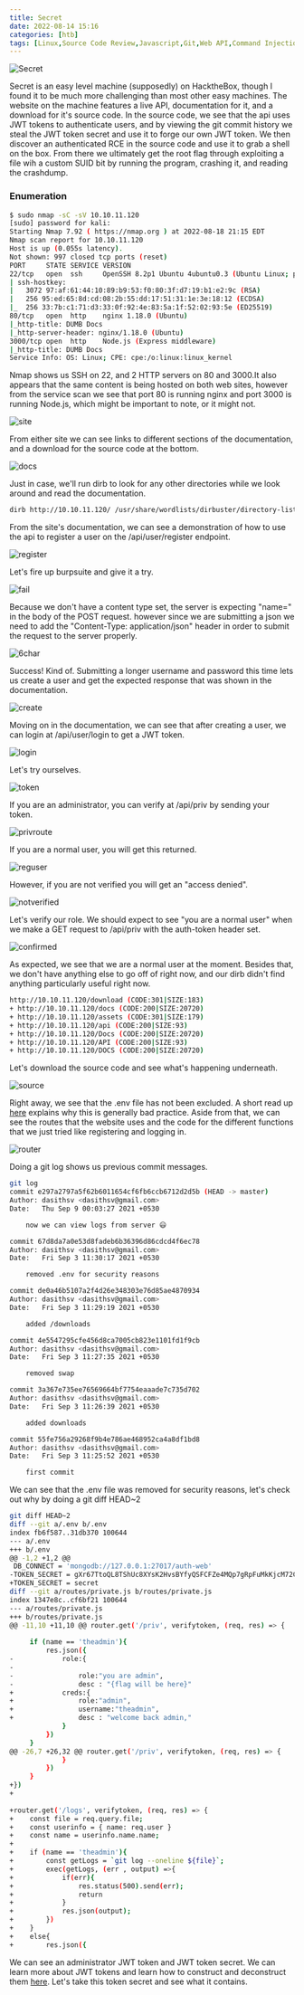 ```yaml
---
title: Secret
date: 2022-08-14 15:16
categories: [htb]
tags: [Linux,Source Code Review,Javascript,Git,Web API,Command Injection,Weak Authentication,SUID Exploitation]
---
```


![Secret](/assets/img/secret/Secret.png)

Secret is an easy level machine (supposedly) on HacktheBox, though I found it to be much more challenging than most other easy machines. The website on the machine features a live API, documentation for it, and a download for it's source code. In the source code, we see that the api uses JWT tokens to authenticate users, and by viewing the git commit history we steal the JWT token secret and use it to forge our own JWT token. We then discover an authenticated RCE in the source code and use it to grab a shell on the box. From there we ultimately get the root flag through exploiting a file wih a custom SUID bit by running the program, crashing it, and reading the crashdump.

### Enumeration

```bash
$ sudo nmap -sC -sV 10.10.11.120
[sudo] password for kali: 
Starting Nmap 7.92 ( https://nmap.org ) at 2022-08-18 21:15 EDT
Nmap scan report for 10.10.11.120
Host is up (0.055s latency).
Not shown: 997 closed tcp ports (reset)
PORT     STATE SERVICE VERSION
22/tcp   open  ssh     OpenSSH 8.2p1 Ubuntu 4ubuntu0.3 (Ubuntu Linux; protocol 2.0)
| ssh-hostkey: 
|   3072 97:af:61:44:10:89:b9:53:f0:80:3f:d7:19:b1:e2:9c (RSA)
|   256 95:ed:65:8d:cd:08:2b:55:dd:17:51:31:1e:3e:18:12 (ECDSA)
|_  256 33:7b:c1:71:d3:33:0f:92:4e:83:5a:1f:52:02:93:5e (ED25519)
80/tcp   open  http    nginx 1.18.0 (Ubuntu)
|_http-title: DUMB Docs
|_http-server-header: nginx/1.18.0 (Ubuntu)
3000/tcp open  http    Node.js (Express middleware)
|_http-title: DUMB Docs
Service Info: OS: Linux; CPE: cpe:/o:linux:linux_kernel
```

Nmap shows us SSH on 22, and 2 HTTP servers on 80 and 3000.It also appears that the same content is being hosted on both web sites, however from the service scan we see that port 80 is running nginx and port 3000 is running Node.js, which might be important to note, or it might not.

![site](/assets/img/secret/site.png)

From either site we can see links to different sections of the documentation, and a download for the source code at the bottom.

![docs](/assets/img/secret/docs.png)

Just in case, we'll run dirb to look for any other directories while we look around and read the documentation.

```bash
dirb http://10.10.11.120/ /usr/share/wordlists/dirbuster/directory-list-2.3-small.txt
```

From the site's documentation, we can see a demonstration of how to use the api to register a user on the /api/user/register endpoint.

![register](/assets/img/secret/register.png)

Let's fire up burpsuite and give it a try.

![fail](/assets/img/secret/fail.png)

Because we don't have a content type set, the server is expecting "name=" in the body of the POST request. however since we are submitting a json we need to add the "Content-Type: application/json" header in order to submit the request to the server properly.

![6char](/assets/img/secret/6char.png)

Success! Kind of. Submitting a longer username and password this time lets us create a user and get the expected response that was shown in the documentation.

![create](/assets/img/secret/create.png)

Moving on in the documentation, we can see that after creating a user, we can login at /api/user/login to get a JWT token.

![login](/assets/img/secret/login.png)

Let's try ourselves.

![token](/assets/img/secret/token.png)

If you are an administrator, you can verify at /api/priv by sending your token.

![privroute](/assets/img/secret/privroute.png)

If you are a normal user, you will get this returned.

![reguser](/assets/img/secret/reguser.png)

However, if you are not verified you will get an "access denied".

![notverified](/assets/img/secret/notverified.png)

Let's verify our role. We should expect to see "you are a normal user" when we make a GET request to /api/priv with the auth-token header set.

![confirmed](/assets/img/secret/confirmed.png)

As expected, we see that we are a normal user at the moment. Besides that, we don't have anything else to go off of right now, and our dirb didn't find anything particularly useful right now.

```bash
http://10.10.11.120/download (CODE:301|SIZE:183)                                                                 
+ http://10.10.11.120/docs (CODE:200|SIZE:20720)                                                                   
+ http://10.10.11.120/assets (CODE:301|SIZE:179)                                                                   
+ http://10.10.11.120/api (CODE:200|SIZE:93)                                                                       
+ http://10.10.11.120/Docs (CODE:200|SIZE:20720)                                                                   
+ http://10.10.11.120/API (CODE:200|SIZE:93)                                                                       
+ http://10.10.11.120/DOCS (CODE:200|SIZE:20720)
```

Let's download the source code and see what's happening underneath.

![source](/assets/img/secret/source.png)

Right away, we see that the .env file has not been excluded. A short read up [here](https://dev.to/somedood/please-dont-commit-env-3o9h) explains why this is generally bad practice. Aside from that, we can see the routes that the website uses and the code for the different functions that we just tried like registering and logging in.

![router](/assets/img/secret/router.png)

Doing a git log shows us previous commit messages.

```bash
git log 
commit e297a2797a5f62b6011654cf6fb6ccb6712d2d5b (HEAD -> master)
Author: dasithsv <dasithsv@gmail.com>
Date:   Thu Sep 9 00:03:27 2021 +0530

    now we can view logs from server 😃

commit 67d8da7a0e53d8fadeb6b36396d86cdcd4f6ec78
Author: dasithsv <dasithsv@gmail.com>
Date:   Fri Sep 3 11:30:17 2021 +0530

    removed .env for security reasons

commit de0a46b5107a2f4d26e348303e76d85ae4870934
Author: dasithsv <dasithsv@gmail.com>
Date:   Fri Sep 3 11:29:19 2021 +0530

    added /downloads

commit 4e5547295cfe456d8ca7005cb823e1101fd1f9cb
Author: dasithsv <dasithsv@gmail.com>
Date:   Fri Sep 3 11:27:35 2021 +0530

    removed swap

commit 3a367e735ee76569664bf7754eaaade7c735d702
Author: dasithsv <dasithsv@gmail.com>
Date:   Fri Sep 3 11:26:39 2021 +0530

    added downloads

commit 55fe756a29268f9b4e786ae468952ca4a8df1bd8
Author: dasithsv <dasithsv@gmail.com>
Date:   Fri Sep 3 11:25:52 2021 +0530

    first commit
```

We can see that the .env file was removed for security reasons, let's check out why by doing a git diff HEAD~2

```bash
git diff HEAD~2
diff --git a/.env b/.env
index fb6f587..31db370 100644
--- a/.env
+++ b/.env
@@ -1,2 +1,2 @@
 DB_CONNECT = 'mongodb://127.0.0.1:27017/auth-web'
-TOKEN_SECRET = gXr67TtoQL8TShUc8XYsK2HvsBYfyQSFCFZe4MQp7gRpFuMkKjcM72CNQN4fMfbZEKx4i7YiWuNAkmuTcdEriCMm9vPAYkhpwPTiuVwVhvwE
+TOKEN_SECRET = secret
diff --git a/routes/private.js b/routes/private.js
index 1347e8c..cf6bf21 100644
--- a/routes/private.js
+++ b/routes/private.js
@@ -11,10 +11,10 @@ router.get('/priv', verifytoken, (req, res) => {
     
     if (name == 'theadmin'){
         res.json({
-            role:{
-
-                role:"you are admin", 
-                desc : "{flag will be here}"
+            creds:{
+                role:"admin", 
+                username:"theadmin",
+                desc : "welcome back admin,"
             }
         })
     }
@@ -26,7 +26,32 @@ router.get('/priv', verifytoken, (req, res) => {
             }
         })
     }
+})
+
 
+router.get('/logs', verifytoken, (req, res) => {
+    const file = req.query.file;
+    const userinfo = { name: req.user }
+    const name = userinfo.name.name;
+    
+    if (name == 'theadmin'){
+        const getLogs = `git log --oneline ${file}`;
+        exec(getLogs, (err , output) =>{
+            if(err){
+                res.status(500).send(err);
+                return
+            }
+            res.json(output);
+        })
+    }
+    else{
+        res.json({
```

We can see an administrator JWT token and JWT token secret. We can learn more about JWT tokens and learn how to construct and deconstruct them [here](https://jwt.io/). Let's take this token secret and see what it contains.